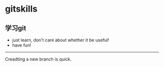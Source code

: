 # gitskills
## 学习git

* just learn, don't care about whether it be useful!
* have fun!
---

Creadting a new branch is quick.
